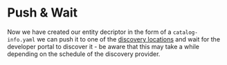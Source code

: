 # Push & Wait

Now we have created our entity decriptor in the form of a `catalog-info.yaml` we can push it to one of the [discovery locations](../references/discovery-locations.md) and wait for the developer portal to discover it - be aware that this may take a while depending on the schedule of the discovery provider.

